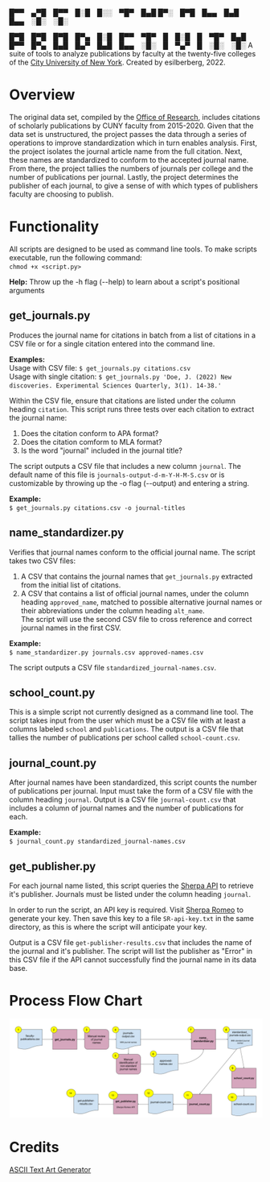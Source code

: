 █▀▀ ▄▀█ █▀▀ █░█ █░░ ▀█▀ █▄█
█▀░ █▀█ █▄▄ █▄█ █▄▄ ░█░ ░█░

█▀█ █▀█ █▀█ █▀▄ █░█ █▀▀ ▀█▀ █ █░█ █ ▀█▀ █▄█
█▀▀ █▀▄ █▄█ █▄▀ █▄█ █▄▄ ░█░ █ ▀▄▀ █ ░█░ ░█░
A suite of tools to analyze publications by faculty at the twenty-five colleges of the [City University of New York](http://www.cuny.edu/). Created by esilberberg, 2022.

# Overview
The original data set, compiled by the [Office of Research](https://www.cuny.edu/research/office-of-research/), includes citations of scholarly publications by CUNY faculty from 2015-2020. Given that the data set is unstructured, the project passes the data through a series of operations to improve standardization which in turn enables analysis. First, the project isolates the journal article name from the full citation. Next, these names are standardized to conform to the accepted journal name. From there, the project tallies the numbers of journals per college and the number of publications per journal. Lastly, the project determines the publisher of each journal, to give a sense of with which types of publishers faculty are choosing to publish.

# Functionality
All scripts are designed to be used as command line tools. To make scripts executable, run the following command:  
`chmod +x <script.py>`

**Help:** Throw up the -h flag (--help) to learn about a script's positional arguments

## get_journals.py 
Produces the journal name for citations in batch from a list of citations in a CSV file or for a single citation entered into the command line.

**Examples:**  
Usage with CSV file: `$ get_journals.py citations.csv`   
Usage with single citation: `$ get_journals.py 'Doe, J. (2022) New discoveries. Experimental Sciences Quarterly, 3(1). 14-38.'`

Within the CSV file, ensure that citations are listed under the column heading `citation`. This script runs three tests over each citation to extract the journal name:
1. Does the citation conform to APA format?
2. Does the citation comform to MLA format?
3. Is the word "journal" included in the journal title?

The script outputs a CSV file that includes a new column `journal`. The default name of this file is `journals-output-d-m-Y-H-M-S.csv` or is customizable by throwing up the -o flag (--output) and entering a string.

**Example:**  
`$ get_journals.py citations.csv -o journal-titles`

## name_standardizer.py
Verifies that journal names conform to the official journal name. The script takes two CSV files:
1. A CSV that contains the journal names that `get_journals.py` extracted from the initial list of citations.
2. A CSV that contains a list of official journal names, under the column heading `approved_name`, matched to possible alternative journal names or their abbreviations under the column heading `alt_name`.  
The script will use the second CSV file to cross reference and correct journal names in the first CSV.

**Example:**   
`$ name_standardizer.py journals.csv approved-names.csv`

The script outputs a CSV file `standardized_journal-names.csv`.

## school_count.py
This is a simple script not currently designed as a command line tool. The script takes input from the user which must be a CSV file with at least a columns labeled `school` and `publications`. The output is a CSV file that tallies the number of publications per school called `school-count.csv`.

## journal_count.py
After journal names have been standardized, this script counts the number of publications per journal. Input must take the form of a CSV file with the column heading `journal`. Output is a CSV file `journal-count.csv` that includes a column of journal names and the number of publications for each.

**Example:**   
`$ journal_count.py standardized_journal-names.csv`

## get_publisher.py
For each journal name listed, this script queries the [Sherpa API](https://v2.sherpa.ac.uk/api/) to retrieve it's publisher. Journals must be listed under the column heading `journal`.

In order to run the script, an API key is required. Visit [Sherpa Romeo](https://v2.sherpa.ac.uk/cgi/register) to generate your key. Then save this key to a file `SR-api-key.txt` in the same directory, as this is where the script will anticipate your key.

Output is a CSV file `get-publisher-results.csv` that includes the name of the journal and it's publisher. The script will list the publisher as "Error" in this CSV file if the API cannot successfully find the journal name in its data base.

# Process Flow Chart
![Process Flow Chart](process-chart.png)

# Credits
[ASCII Text Art Generator](https://fsymbols.com/generators/carty/)

